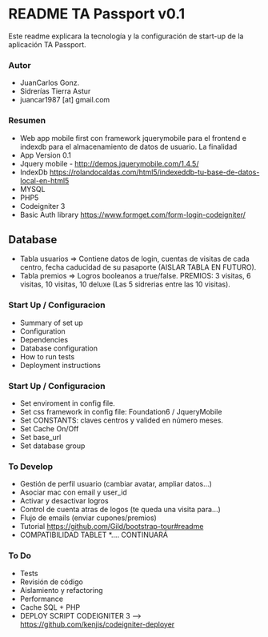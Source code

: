 # README TA Passport v0.1 #

Este readme explicara la tecnología y la configuración de start-up de la aplicación TA Passport.

### Autor ###
* JuanCarlos Gonz.
* Sidrerías Tierra Astur
* juancar1987 [at] gmail.com

### Resumen ###

* Web app mobile first con framework jquerymobile para el frontend e indexdb para el almacenamiento de datos de usuario. La finalidad
* App Version 0.1
* Jquery mobile - http://demos.jquerymobile.com/1.4.5/
* IndexDb https://rolandocaldas.com/html5/indexeddb-tu-base-de-datos-local-en-html5
* MYSQL
* PHP5
* Codeigniter 3
* Basic Auth library https://www.formget.com/form-login-codeigniter/

## Database ##
* Tabla usuarios => Contiene datos de login, cuentas de visitas de cada centro, fecha caducidad de su pasaporte (AISLAR TABLA EN FUTURO).
* Tabla premios => Logros booleanos a true/false. PREMIOS: 3 visitas, 6 visitas, 10 visitas, 10 deluxe (Las 5 sidrerias entre las 10 visitas).

### Start Up / Configuracion ###
* Summary of set up
* Configuration
* Dependencies
* Database configuration
* How to run tests
* Deployment instructions

### Start Up / Configuracion ###
* Set enviroment in config file.
* Set css framework in config file: Foundation6 / JqueryMobile
* Set CONSTANTS: claves centros y valided en número meses.
* Set Cache On/Off
* Set base_url
* Set database group

### To Develop ###
* Gestión de perfil usuario (cambiar avatar, ampliar datos...)
* Asociar mac con email y user_id
* Activar y desactivar logros
* Control de cuenta atras de logos (te queda una visita para...)
* Flujo de emails (enviar cupones/premios)
* Tutorial https://github.com/Gild/bootstrap-tour#readme
* COMPATIBILIDAD TABLET
*.... CONTINUARÁ


### To Do ###
* Tests
* Revisión de código
* Aislamiento y refactoring
* Performance
* Cache SQL + PHP
* DEPLOY SCRIPT CODEIGNITER 3 --> https://github.com/kenjis/codeigniter-deployer